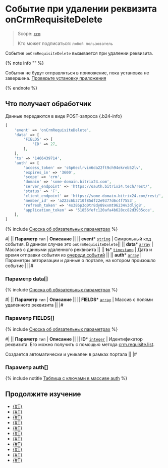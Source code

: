 # Событие при удалении реквизита onCrmRequisiteDelete

> Scope: [`crm`](../../../scopes/permissions.md)
>
> Кто может подписаться: `любой пользователь`

Событие `onCrmRequisiteDelete` вызывается при удалении реквизита.


{% note info "" %}

События не будут отправляться в приложение, пока установка не завершена. [Проверьте установку приложения](../../../../settings/app-installation/installation-finish.md)

{% endnote %}

## Что получает обработчик

Данные передаются в виде POST-запроса {.b24-info}

```php
[
    'event' => 'onCrmRequisiteDelete',
    'data' => [
        'FIELDS' => [
            'ID' => 27,
        ],
    ],
    'ts' => '1466439714',
    'auth' => [
        'access_token' => 's6p6eclrvim6da22ft9ch94ekreb52lv',
        'expires_in' => '3600',
        'scope' => 'crm',
        'domain' => 'some-domain.bitrix24.com',
        'server_endpoint' => 'https://oauth.bitrix24.tech/rest/',
        'status' => 'F',
        'client_endpoint' => 'https://some-domain.bitrix24.com/rest/',
        'member_id' => 'a223c6b3710f85df22e9377d6c4f7553',
        'refresh_token' => '4s386p3q0tr8dy89xvmt96234v3dljg8',
        'application_token' => '51856fefc120afa4b628cc82d3935cce',
    ],
]
```

{% include [Сноска об обязательных параметрах](../../../../_includes/required.md) %}

#|
|| **Параметр**
`тип` | **Описание** ||
|| **event***
[`string`](../../../data-types.md) | Символьный код события. В данном случае это `onCrmRequisiteDelete`||
|| **data***
[`array`](../../../data-types.md) | Массив с данными удаленного реквизита ||
|| **ts***
[`timestamp`](../../../data-types.md) | Дата и время отправки события из [очереди событий](../../../events/index.md) ||
|| **auth***
[`array`](../../../data-types.md) | Параметры авторизации и данные о портале, на котором произошло событие ||
|#

### Параметр data[]

{% include [Сноска об обязательных параметрах](../../../../_includes/required.md) %}

#|
|| **Параметр**
`тип` | **Описание** ||
|| **FIELDS***
[`array`](../../../data-types.md) | Массив с полями удаленного реквизита ||
|#

### Параметр FIELDS[]

{% include [Сноска об обязательных параметрах](../../../../_includes/required.md) %}

#|
|| **Параметр**
`тип` | **Описание** ||
|| **ID***
[`integer`](../../../data-types.md) | Идентификатор реквизита. Его можно получить с помощью метода [crm.requisite.list](../universal/crm-requisite-list.md). 

Создается автоматически и уникален в рамках портала ||
|#

### Параметр auth[]

{% include notitle [Таблица с ключами в массиве auth](../../../../_includes/auth-params-in-events.md) %}

## Продолжите изучение

- [{#T}](./on-crm-address-register.md)
- [{#T}](./on-crm-address-unregister.md)
- [{#T}](./on-crm-requisite-add.md) 
- [{#T}](./on-crm-requisite-update.md)
- [{#T}](./on-crm-requisite-user-field-add.md)
- [{#T}](./on-crm-requisite-user-field-set-enum-values.md)
- [{#T}](./on-crm-requisite-user-field-update.md)
- [{#T}](./on-crm-requisite-user-field-delete.md)
- [{#T}](./on-crm-bank-detail-add.md)
- [{#T}](./on-crm-bank-detail-update.md)
- [{#T}](./on-crm-bank-detail-delete.md)